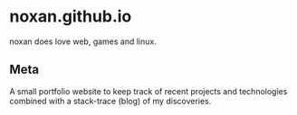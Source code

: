 # noxan.github.io

noxan does love web, games and linux.

## Meta
A small portfolio website to keep track of recent projects and technologies combined with a stack-trace (blog) of my discoveries.
